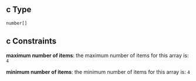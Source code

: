 ## c Type

`number[]`

## c Constraints

**maximum number of items**: the maximum number of items for this array is: `4`

**minimum number of items**: the minimum number of items for this array is: `4`
